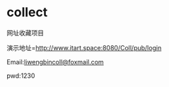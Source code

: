 # collect
网址收藏项目

演示地址=http://www.itart.space:8080/Coll/pub/login

Email:liwengbincoll@foxmail.com 

pwd:1230
